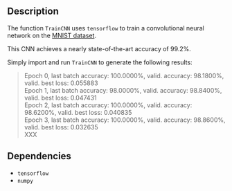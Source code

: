 Description
-----------

The function `TrainCNN` uses `tensorflow` to train a convolutional neural network on the [MNIST dataset](http://yann.lecun.com/exdb/mnist/).

This CNN achieves a nearly state-of-the-art accuracy of 99.2%.

Simply import and run `TrainCNN` to generate the following results:

> Epoch 0, last batch accuracy: 100.0000%, valid. accuracy: 98.1800%, valid. best loss: 0.055883  
> Epoch 1, last batch accuracy: 98.0000%, valid. accuracy: 98.8400%, valid. best loss: 0.047431  
> Epoch 2, last batch accuracy: 100.0000%, valid. accuracy: 98.6200%, valid. best loss: 0.040835  
> Epoch 3, last batch accuracy: 100.0000%, valid. accuracy: 98.8600%, valid. best loss: 0.032635  
> XXX








Dependencies
------------

* `tensorflow`
* `numpy`

